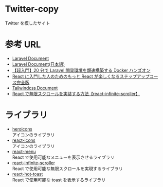 # Twitter-copy

Twitter を模したサイト

# 参考 URL

- [Laravel Document](https://laravel.com/docs/9.x)
- [Laravel Document(日本語)](https://readouble.com/laravel/9.x/ja/installation.html)
- [【超入門】20 分で Laravel 開発環境を爆速構築する Docker ハンズオン](https://qiita.com/ucan-lab/items/56c9dc3cf2e6762672f4)
- [React に入門した人のためのもっと React が楽しくなるステップアップコース完全版](https://www.udemy.com/course/react_stepup/)
- [Tailwindcss Document](https://tailwindcss.com/docs/installation)
- [React で無限スクロールを実装する方法【react-infinite-scroller】](https://zenn.dev/syu/articles/1aeebcf13172d1)

# ライブラリ

- [heroicons](https://github.com/tailwindlabs/heroicons)  
  アイコンのライブラリ
- [react-icons](https://github.com/react-icons/react-icons)  
  アイコンのライブラリ
- [react-menu](https://github.com/szhsin/react-menu)  
  React で使用可能なメニューを表示させるライブラリ
- [react-infinite-scroller](https://github.com/danbovey/react-infinite-scroller)  
  React で使用可能な無限スクロールを実現するライブラリ
- [react-hot-toast](https://github.com/timolins/react-hot-toast)  
  React で使用可能な toast を表示するライブラリ
